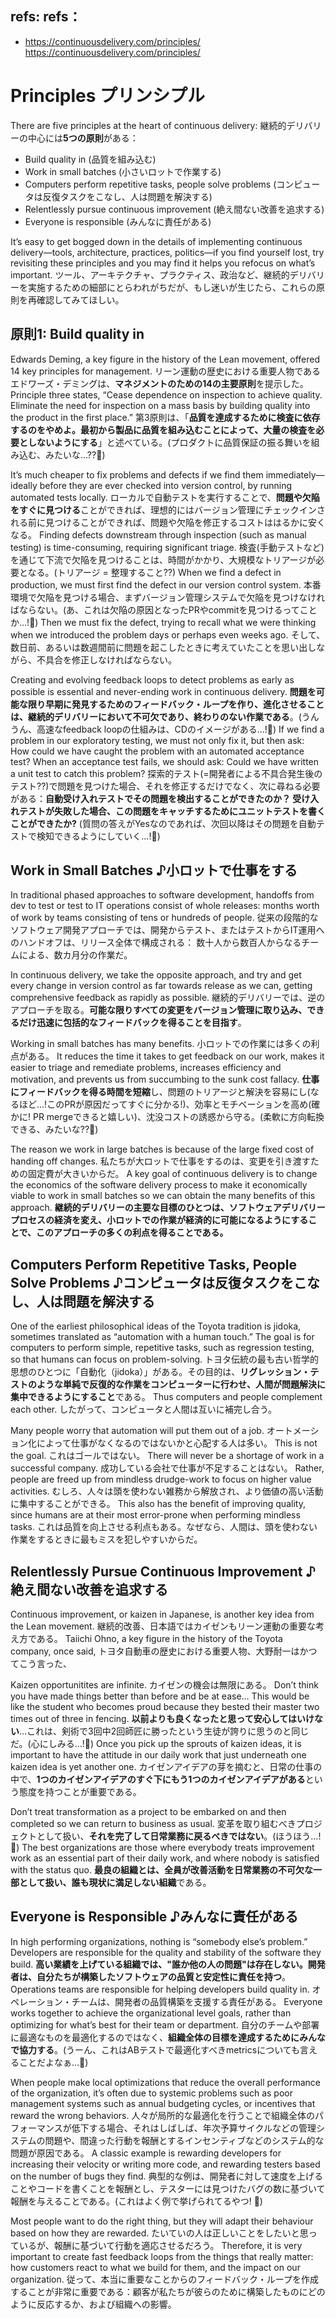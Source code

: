 ## refs: refs：

- https://continuousdelivery.com/principles/ https://continuousdelivery.com/principles/

# Principles プリンシプル

There are five principles at the heart of continuous delivery:
継続的デリバリーの中心には**5つの原則**がある：

- Build quality in (品質を組み込む)
- Work in small batches (小さいロットで作業する)
- Computers perform repetitive tasks, people solve problems (コンピュータは反復タスクをこなし、人は問題を解決する)
- Relentlessly pursue continuous improvement (絶え間ない改善を追求する)
- Everyone is responsible (みんなに責任がある)

It’s easy to get bogged down in the details of implementing continuous delivery—tools, architecture, practices, politics—if you find yourself lost, try revisiting these principles and you may find it helps you refocus on what’s important.
ツール、アーキテクチャ、プラクティス、政治など、継続的デリバリーを実施するための細部にとらわれがちだが、もし迷いが生じたら、これらの原則を再確認してみてほしい。

## 原則1: Build quality in

Edwards Deming, a key figure in the history of the Lean movement, offered 14 key principles for management.
リーン運動の歴史における重要人物であるエドワーズ・デミングは、**マネジメントのための14の主要原則**を提示した。
Principle three states, “Cease dependence on inspection to achieve quality. Eliminate the need for inspection on a mass basis by building quality into the product in the first place.”
第3原則は、「**品質を達成するために検査に依存するのをやめよ。最初から製品に品質を組み込むことによって、大量の検査を必要としないようにする**」と述べている。(プロダクトに品質保証の振る舞いを組み込む、みたいな...??:thinking:)

It’s much cheaper to fix problems and defects if we find them immediately—ideally before they are ever checked into version control, by running automated tests locally.
ローカルで自動テストを実行することで、**問題や欠陥をすぐに見つける**ことができれば、理想的にはバージョン管理にチェックインされる前に見つけることができれば、問題や欠陥を修正するコストははるかに安くなる。
Finding defects downstream through inspection (such as manual testing) is time-consuming, requiring significant triage.
検査(手動テストなど)を通じて下流で欠陥を見つけることは、時間がかかり、大規模なトリアージが必要となる。(トリアージ = 整理すること??)
When we find a defect in production, we must first find the defect in our version control system.
本番環境で欠陥を見つける場合、まずバージョン管理システムで欠陥を見つけなければならない。(あ、これは欠陥の原因となったPRやcommitを見つけるってことか...!:thinking:)
Then we must fix the defect, trying to recall what we were thinking when we introduced the problem days or perhaps even weeks ago.
そして、数日前、あるいは数週間前に問題を起こしたときに考えていたことを思い出しながら、不具合を修正しなければならない。

Creating and evolving feedback loops to detect problems as early as possible is essential and never-ending work in continuous delivery.
**問題を可能な限り早期に発見するためのフィードバック・ループを作り、進化させることは、継続的デリバリーにおいて不可欠であり、終わりのない作業である**。(うんうん、高速なfeedback loopの仕組みは、CDのイメージがある...!:thinking:)
If we find a problem in our exploratory testing, we must not only fix it, but then ask: How could we have caught the problem with an automated acceptance test? When an acceptance test fails, we should ask: Could we have written a unit test to catch this problem?
探索的テスト(=開発者による不具合発生後のテスト??)で問題を見つけた場合、それを修正するだけでなく、次に尋ねる必要がある：**自動受け入れテストでその問題を検出することができたのか？ 受け入れテストが失敗した場合、この問題をキャッチするためにユニットテストを書くことができたか?** (質問の答えがYesなのであれば、次回以降はその問題を自動テストで検知できるようにしていく...!:thinking:)

## Work in Small Batches ♪小ロットで仕事をする

In traditional phased approaches to software development, handoffs from dev to test or test to IT operations consist of whole releases: months worth of work by teams consisting of tens or hundreds of people.
従来の段階的なソフトウェア開発アプローチでは、開発からテスト、またはテストからIT運用へのハンドオフは、リリース全体で構成される： 数十人から数百人からなるチームによる、数カ月分の作業だ。

In continuous delivery, we take the opposite approach, and try and get every change in version control as far towards release as we can, getting comprehensive feedback as rapidly as possible.
継続的デリバリーでは、逆のアプローチを取る。**可能な限りすべての変更をバージョン管理に取り込み、できるだけ迅速に包括的なフィードバックを得ることを目指す**。

Working in small batches has many benefits.
小ロットでの作業には多くの利点がある。
It reduces the time it takes to get feedback on our work, makes it easier to triage and remediate problems, increases efficiency and motivation, and prevents us from succumbing to the sunk cost fallacy.
**仕事にフィードバックを得る時間を短縮**し、問題のトリアージと解決を容易にし(なるほど...!このPRが原因だってすぐに分かる!)、効率とモチベーションを高め(確かに! PR mergeできると嬉しい)、沈没コストの誘惑から守る。(柔軟に方向転換できる、みたいな??:thinking:)

The reason we work in large batches is because of the large fixed cost of handing off changes.
私たちが大ロットで仕事をするのは、変更を引き渡すための固定費が大きいからだ。
A key goal of continuous delivery is to change the economics of the software delivery process to make it economically viable to work in small batches so we can obtain the many benefits of this approach.
**継続的デリバリーの主要な目標のひとつは、ソフトウェアデリバリープロセスの経済を変え、小ロットでの作業が経済的に可能になるようにすることで、このアプローチの多くの利点を得ることである。**

<!-- ここまで読んだ! -->

## Computers Perform Repetitive Tasks, People Solve Problems ♪コンピュータは反復タスクをこなし、人は問題を解決する

One of the earliest philosophical ideas of the Toyota tradition is jidoka, sometimes translated as “automation with a human touch.” The goal is for computers to perform simple, repetitive tasks, such as regression testing, so that humans can focus on problem-solving.
トヨタ伝統の最も古い哲学的思想のひとつに「自動化（jidoka）」がある。その目的は、**リグレッション・テストのような単純で反復的な作業をコンピューターに行わせ、人間が問題解決に集中できるようにすること**である。
Thus computers and people complement each other.
したがって、コンピュータと人間は互いに補完し合う。

Many people worry that automation will put them out of a job.
オートメーション化によって仕事がなくなるのではないかと心配する人は多い。
This is not the goal.
これはゴールではない。
There will never be a shortage of work in a successful company.
成功している会社で仕事が不足することはない。
Rather, people are freed up from mindless drudge-work to focus on higher value activities.
むしろ、人々は頭を使わない雑務から解放され、より価値の高い活動に集中することができる。
This also has the benefit of improving quality, since humans are at their most error-prone when performing mindless tasks.
これは品質を向上させる利点もある。なぜなら、人間は、頭を使わない作業をするときに最もミスを犯しやすいからだ。

## Relentlessly Pursue Continuous Improvement ♪ 絶え間ない改善を追求する

Continuous improvement, or kaizen in Japanese, is another key idea from the Lean movement.
継続的改善、日本語ではカイゼンもリーン運動の重要な考え方である。
Taiichi Ohno, a key figure in the history of the Toyota company, once said,
トヨタ自動車の歴史における重要人物、大野耐一はかつてこう言った、

Kaizen opportunitites are infinite.
カイゼンの機会は無限にある。
Don’t think you have made things better than before and be at ease… This would be like the student who becomes proud because they bested their master two times out of three in fencing.
**以前よりも良くなったと思って安心してはいけない**...これは、剣術で3回中2回師匠に勝ったという生徒が誇りに思うのと同じだ。(心にしみる...!:thinking:)
Once you pick up the sprouts of kaizen ideas, it is important to have the attitude in our daily work that just underneath one kaizen idea is yet another one.
カイゼンアイデアの芽を摘むと、日常の仕事の中で、**1つのカイゼンアイデアのすぐ下にもう1つのカイゼンアイデアがある**という態度を持つことが重要である。

Don’t treat transformation as a project to be embarked on and then completed so we can return to business as usual.
変革を取り組むべきプロジェクトとして扱い、**それを完了して日常業務に戻るべきではない**。(ほうほう...!:thinking:)
The best organizations are those where everybody treats improvement work as an essential part of their daily work, and where nobody is satisfied with the status quo.
**最良の組織とは、全員が改善活動を日常業務の不可欠な一部として扱い、誰も現状に満足しない組織**である。

<!-- ここまで読んだ! -->

## Everyone is Responsible ♪みんなに責任がある

In high performing organizations, nothing is “somebody else’s problem.” Developers are responsible for the quality and stability of the software they build.
**高い業績を上げている組織では、"誰か他の人の問題"は存在しない。開発者は、自分たちが構築したソフトウェアの品質と安定性に責任を持つ**。
Operations teams are responsible for helping developers build quality in.
オペレーション・チームは、開発者の品質構築を支援する責任がある。
Everyone works together to achieve the organizational level goals, rather than optimizing for what’s best for their team or department.
自分のチームや部署に最適なものを最適化するのではなく、**組織全体の目標を達成するためにみんなで協力する**。(うーん、これはABテストで最適化すべきmetricsについても言えることだよなぁ...:thinking:)

When people make local optimizations that reduce the overall performance of the organization, it’s often due to systemic problems such as poor management systems such as annual budgeting cycles, or incentives that reward the wrong behaviors.
人々が局所的な最適化を行うことで組織全体のパフォーマンスが低下する場合、それはしばしば、年次予算サイクルなどの管理システムの問題や、間違った行動を報酬とするインセンティブなどのシステム的な問題が原因である。
A classic example is rewarding developers for increasing their velocity or writing more code, and rewarding testers based on the number of bugs they find.
典型的な例は、開発者に対して速度を上げることやコードを書くことを報酬とし、テスターには見つけたバグの数に基づいて報酬を与えることである。(これはよく例で挙げられてるやつ! :thinking:)

Most people want to do the right thing, but they will adapt their behaviour based on how they are rewarded.
たいていの人は正しいことをしたいと思っているが、報酬に基づいて行動を適応させるだろう。
Therefore, it is very important to create fast feedback loops from the things that really matter: how customers react to what we build for them, and the impact on our organization.
従って、本当に重要なことからのフィードバック・ループを作成することが非常に重要である：顧客が私たちが彼らのために構築したものにどのように反応するか、および組織への影響。

<!-- ここまで読んだ! -->
